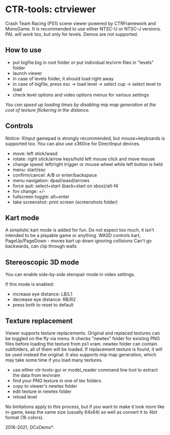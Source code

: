 # CTR-tools: ctrviewer
Crash Team Racing (PS1) scene viewer powered by CTRFramework and MonoGame.
It is recommended to use either NTSC-U or NTSC-J versions. PAL will work too, but only for levels.
Demos are not supported.

## How to use
- put bigfile.big in root folder *or* put individual lev/vrm files in "levels" folder
- launch viewer
- in case of levels folder, it should load right away
- in case of bigfile, press esc -> load level -> select cup -> select level to load
- check level options and video options menus for various settings

*You can speed up loading times by disabling mip map generation at the cost of texture flickering in the distance.*

## Controls
Notice: XInput gamepad is strongly recommended, but mouse+keyboards is supported too.
You can also use x360ce for DirectInput devices.

* move: left stick/wasd
* rotate: right stick/arrow keys/hold left mouse click and move mouse
* change speed: left/right trigger or mouse wheel while left button is held
* menu: start/esc
* confirm/cancel: A/B or enter/backspace
* menu navigation: dpad/wasd/arrows
* force quit: select+start (back+start on xbox)/alt-f4
* fov change: +/-
* fullscreen toggle: alt+enter
* take screenshot: print screen (screenshots folder)

## Kart mode
A simplistic kart mode is added for fun. Do not expect too much, it isn't intended to be a playable game or anything.
WASD controls kart, PageUp/PageDown - moves kart up down ignoring collisions
Can't go backwards, can clip through walls

## Stereoscopic 3D mode
You can enable side-by-side steropair mode in video settings.

If this mode is enabled:
* increase eye distance: LB/L1
* decrease eye distance: RB/R2
* press both to reset to default

## Texture replacement
Viewer supports texture replacements. Original and replaced textures can be toggled on the fly via menu.
It checks "newtex" folder for existing PNG files before loading the texture from ps1 vram. newtex folder can contain subfolders, all of them will be loaded.
If replacement texture is found, it will be used instead the original. It also supports mip map generation, which may take some time if you load many textures.

- use either ctr-tools-gui or model_reader command line tool to extract the data from lev/vram
- find your PNG texture in one of tex folders
- copy to viewer's newtex folder
- edit texture in newtex folder
- reload level

No limitations apply to this process, but if you want to make it look more like in-game, keep the same size (usually 64x64) as well as convert it to 4bit format (16 colors).


2016-2021, DCxDemo*.